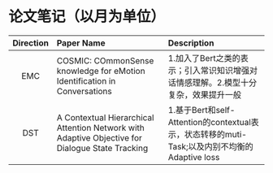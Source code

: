 # 论文笔记（以月为单位）

| Direction | Paper Name | Description |
| :----:| :---- | :---- |
|EMC | COSMIC: COmmonSense knowledge for eMotion Identification in Conversations|  1.加入了Bert之类的表示；引入常识知识增强对话情感理解。2.模型十分复杂，效果提升一般|
|DST|A Contextual Hierarchical Attention Network with Adaptive Objective for Dialogue State Tracking|1.基于Bert和self-Attention的contextual表示，状态转移的muti-Task;以及内别不均衡的 Adaptive loss|
